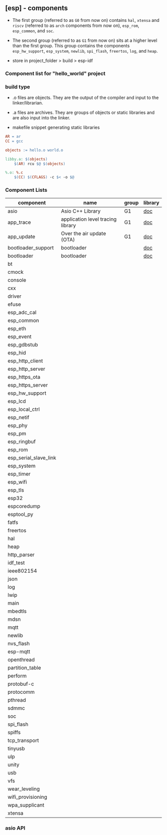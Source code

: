 ## [esp] - components

* The first group (referred to as `G0` from now on) contains `hal`, `xtensa` and `riscv` (referred to as `arch` components from now on), `esp_rom`, `esp_common`, and `soc`.

* The second group (referred to as `G1` from now on) sits at a higher level than the first group. This group contains the components `esp_hw_support`, `esp_system`, `newlib`, `spi_flash`,
`freertos`, `log`, and `heap`.

* store in project_folder > build > esp-idf
### Component list for "hello_world" project


### build type
* .o files are objects. They are the output of the compiler and input to the linker/librarian.

* .a files are archives. They are groups of objects or static libraries and are also input into the linker.

* makefile snippet generating static libraries
```makefile
AR = ar
CC = gcc

objects := hello.o world.o

libby.a: $(objects)
    $(AR) rcu $@ $(objects)

%.o: %.c
    $(CC) $(CFLAGS) -c $< -o $@
```

### **Component Lists**

| component | name | group | library |
| ----- | ----- | ----- | ----- |
| asio | Asio C++ Library | G1 | [doc](https://think-async.com/Asio/)|
| app_trace | application level tracing library | G1 | [doc](https://docs.espressif.com/projects/esp-idf/en/latest/esp32/api-guides/app_trace.html) |
| app_update  | Over the air update (OTA) | G1 | [doc](https://docs.espressif.com/projects/esp-idf/en/latest/esp32/api-reference/system/ota.html)|
| bootloader_support | bootloader | | [doc](https://docs.espressif.com/projects/esp-idf/en/latest/esp32/api-guides/bootloader.html)|
| bootloader | bootloader | | [doc](https://docs.espressif.com/projects/esp-idf/en/latest/esp32/api-guides/bootloader.html)|
| bt | | | |
| cmock | | | |
| console  | | | |
| cxx  | | | |
| driver  | | | |
| efuse  | | | |
| esp_adc_cal  | | | |
| esp_common  | | | |
| esp_eth  | | | |
| esp_event  | | | |
| esp_gdbstub  | | | |
| esp_hid  | | | |
| esp_http_client  | | | |
| esp_http_server | | | |
| esp_https_ota  | | | |
| esp_https_server | | | |
| esp_hw_support | | | |
| esp_lcd | | | |
| esp_local_ctrl | | | |
| esp_netif | | | |
| esp_phy | | | |
| esp_pm | | | |
| esp_ringbuf | | | |
| esp_rom | | | |
| esp_serial_slave_link | | | |
| esp_system | | | |
| esp_timer | | | |
| esp_wifi | | | |
| esp_tls | | | |
| esp32 | | | |
| espcoredump | | | |
| esptool_py | | | |
| fatfs | | | |
| freertos | | | |
| hal | | | |
| heap | | | |
| http_parser | | | |
| idf_test | | | |
| ieee802154 | | | |
| json | | | |
| log  | | | |
| lwip | | | |
| main | | | |
| mbedtls | | | |
| mdsn | | | |
| mqtt | | | |
| newlib | | | |
| nvs_flash | | | |
| esp-mqtt | | | |
| openthread | | | |
| partition_table | | | |
| perform | | | |
| protobuf-c | | | |
| protocomm | | | |
| pthread | | | |
| sdmmc | | | |
| soc | | | |
| spi_flash | | | |
| spiffs | | | |
| tcp_transport | | | |
| tinyusb | | | |
| ulp | | | |
| unity | | | |
| usb | | | |
| vfs | | | |
| wear_leveling | | | |
| wifi_provisioning | | | |
| wpa_supplicant | | | |
| xtensa | | | |

### asio API

